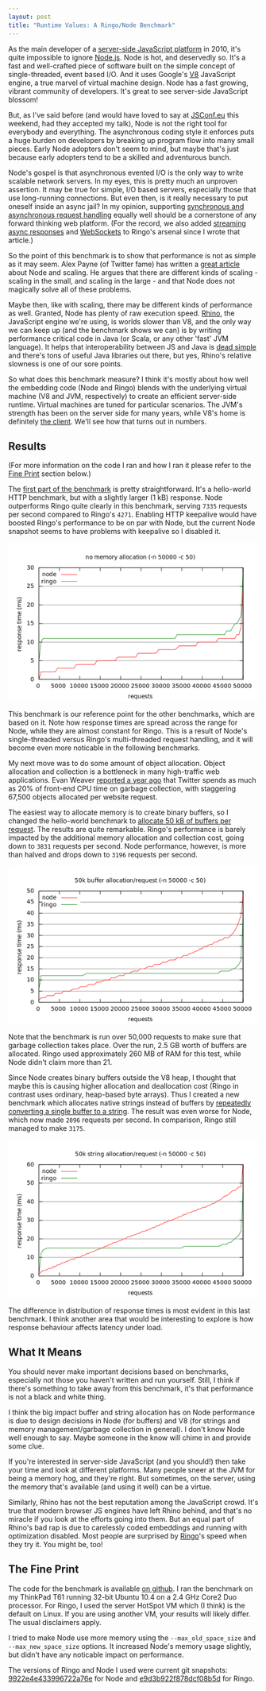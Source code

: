 ```yaml
---
layout: post
title: "Runtime Values: A Ringo/Node Benchmark"
---
```


As the main developer of a [server-side JavaScript platform][ringojs] in 2010,
it's quite impossible to ignore [Node.js]. Node is hot, and deservedly so.
It's a fast and well-crafted piece of software built on the
simple concept of single-threaded, event based I/O. And it uses
Google's [V8] JavaScript engine, a true marvel of virtual machine design.
Node has a fast growing, vibrant community of developers. It's great to see
server-side JavaScript blossom!

But, as I've said before (and would have loved to say at [JSConf.eu] this weekend,
had they accepted my talk), Node is not the right tool for everybody and
everything. The asynchronous coding style it enforces puts a huge burden on
developers by breaking up program flow into many small pieces.
Early Node adopters don't seem to mind, but maybe that's just because early
adopters tend to be a skilled and adventurous bunch.

Node's gospel is that asynchronous evented I/O is the only way to write
scalable network servers. In my eyes, this is pretty much an unproven assertion.
It may be true for simple, I/O based servers, especially those that use
long-running connections. But even then, is it really necessary to put oneself
inside an async jail? In my opinion, supporting [synchronous and asynchronous
request handling][ringo-versatile] equally well should be a cornerstone of any
forward thinking web platform. (For the record, we also added
[streaming async responses][ringo-async] and [WebSockets][ringo-websocket] to
Ringo's arsenal since I wrote that article.)

So the point of this benchmark is to show that performance is not as simple as
it may seem. Alex Payne (of Twitter fame) has written a [great article][al3x-node]
about Node and scaling. He argues that there are different kinds of scaling -
scaling in the small, and scaling in the large - and that Node does not
magically solve all of these problems.

Maybe then, like with scaling, there may be different kinds of
performance as well. Granted, Node has plenty of raw execution speed. [Rhino], the
JavaScript engine we're using, is worlds slower than V8, and the only way we
can keep up (and the benchmark shows we can) is by writing performance
critical code in Java (or Scala, or any other 'fast' JVM language). It
helps that interoperability between JS and Java is [dead simple][scripting-java]
and there's tons of useful Java libraries out there, but yes, Rhino's relative
slowness is one of our sore points.

So what does this benchmark measure? I think it's mostly about how well the
embedding code (Node and Ringo) blends with the underlying virtual machine
(V8 and JVM, respectively) to create an efficient server-side runtime.
Virtual machines are tuned for particular scenarios.
The JVM's strength has been on the server side for many
years, while V8's home is definitely [the client][v8-memlimit].
We'll see how that turns out in numbers.

## Results

(For more information on the code I ran and how I ran it please
refer to the [Fine Print](#fineprint) section below.)

The [first part of the benchmark][bench1] is pretty straightforward.
It's a hello-world HTTP benchmark, but with a slightly larger (1 kB) response.
Node outperforms Ringo quite clearly in this benchmark, serving `7335` requests
per second compared to Ringo's `4271`. Enabling HTTP keepalive would have
boosted Ringo's performance to be on par with Node, but the current Node
snapshot seems to have problems with keepalive so I disabled it.

![benchmark result graph](/images/benchmark/no-alloc.png)

This benchmark is our reference point for the other benchmarks, which are based
on it. Note how response times are spread across the range for Node,
while they are almost constant for Ringo. This is a result of Node's
single-threaded versus Ringo's multi-threaded request handling, and it will
become even more noticable in the following benchmarks.

My next move was to do some amount of object allocation. Object allocation and
collection is a bottleneck in many high-traffic web applications. Evan
Weaver [reported a year ago][twitter-gc] that Twitter spends as much as 20%
of front-end CPU time on garbage collection, with staggering 67,500 objects
allocated per website request.

The easiest way to allocate memory is to create binary buffers, so I changed the
hello-world benchmark to [allocate 50 kB of buffers per request][bench2].
The results are quite remarkable. Ringo's performance is barely impacted by
the additional memory allocation and collection cost, going down to `3831`
requests per second. Node performance, however, is more than halved and drops
down to `3196` requests per second.

![benchmark result graph](/images/benchmark/buffer-alloc.png)

Note that the benchmark is run over 50,000 requests to make sure that garbage
collection takes place. Over the run, 2.5 GB worth of buffers are allocated.
Ringo used approximately 260 MB of RAM for this test, while
Node didn't claim more than 21.

Since Node creates binary buffers outside the V8 heap, I thought that maybe
this is causing higher allocation and deallocation cost (Ringo in contrast
uses ordinary, heap-based byte arrays). Thus I created a new benchmark which
allocates native strings instead of buffers by [repeatedly converting
a single buffer to a string][bench3]. The result was even worse for Node,
which now made `2096` requests per second. In comparison, Ringo still managed
to make `3175`.

![benchmark result graph](/images/benchmark/string-alloc.png)

The difference in distribution of response times is most evident in this last
benchmark. I think another area that would be interesting to explore is
how response behaviour affects latency under load.

## What It Means

You should never make important decisions based on benchmarks, especially not
those you haven't written and run yourself. Still, I think if there's something
to take away from this benchmark, it's that performance is not a black and
white thing.

I think the big impact buffer and string allocation has on Node performance
is due to design decisions in Node (for buffers) and V8 (for strings and
memory management/garbage collection in general). I don't know Node well enough
to say. Maybe someone in the know will chime in and provide some clue.

If you're interested in server-side JavaScript (and you should!) then take
your time and look at different platforms. Many people sneer at the JVM for
being a memory hog, and they're right. But sometimes, on the server, using
the memory that's available (and using it well) can be a virtue.

Similarly, Rhino has not the best reputation among the JavaScript crowd.
It's true that modern browser JS engines have left Rhino behind, and that's no
miracle if you look at the efforts going into them. But an equal part of Rhino's
bad rap is due to carelessly coded embeddings and running with
optimization disabled. Most people are surprised by [Ringo][ringojs]'s speed
when they try it. You might be, too!

## The Fine Print <a name="fineprint"> </a>

The code for the benchmark is available [on github][benchmark]. I ran
the benchmark on my ThinkPad T61 running 32-bit Ubuntu 10.4 on a 2.4 GHz
Core2 Duo processor. For Ringo, I used the server HotSpot VM which (I think)
is the default on Linux. If you are using another VM, your results will likely
differ. The usual disclaimers apply.

I tried to make Node use more memory using the `--max_old_space_size` and
`--max_new_space_size` options. It increased Node's memory usage slightly,
but didn't have any noticable impact on performance.

The versions of Ringo and Node I used were current git snapshots:
[9922e4e433996722a76e](http://github.com/ry/node/commit/9922e4e433996722a76edb46d14f1729f33b4bed)
for Node and
[e9d3b922f878dcf08b5d](http://github.com/ringo/ringojs/commit/e9d3b922f878dcf08b5d8e9de2056d8393fb470f)
for Ringo.

[node.js]: http://nodejs.org/
[ringojs]: http://ringojs.org/
[v8]: http://code.google.com/p/v8/
[rhino]: http://www.mozilla.org/rhino/
[jvm]: http://en.wikipedia.org/wiki/Java_Virtual_Machine
[jsconf.eu]: http://jsconf.eu/2010/
[ringo-versatile]: /2010/07/02/versatility.html
[scripting-java]: http://www.mozilla.org/rhino/ScriptingJava.html
[ringo-async]: http://ringojs.org/api/master/ringo/webapp/async/index.html
[ringo-websocket]: http://ringojs.org/api/master/ringo/webapp/websocket/index.html
[al3x-node]: http://al3x.net/2010/07/27/node.html
[v8-memlimit]: http://code.google.com/p/v8/issues/detail?id=847
[bench1]: http://github.com/hns/ringo-node-benchmark/tree/master/no-alloc/
[bench2]: http://github.com/hns/ringo-node-benchmark/tree/master/buffer-alloc/
[bench3]: http://github.com/hns/ringo-node-benchmark/tree/master/string-alloc/
[twitter-gc]: http://blog.evanweaver.com/articles/2009/10/21/object-allocations-on-the-web/
[benchmark]: http://github.com/hns/ringo-node-benchmark

